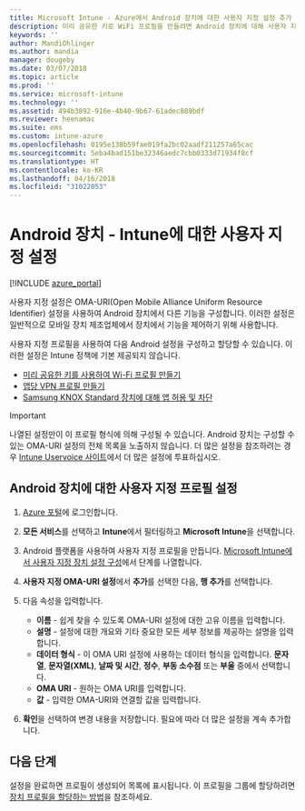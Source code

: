 ```yaml
---
title: Microsoft Intune - Azure에서 Android 장치에 대한 사용자 지정 설정 추가 | Microsoft Docs
description: 미리 공유한 키로 WiFi 프로필을 만들려면 Android 장치에 대해 사용자 지정 프로필을 추가 또는 만들기, 앱당 VPN 프로필 만들기 또는 Microsoft Intune에서 Samsung Knox Standard 장치에 대한 앱 허용/차단
keywords: ''
author: MandiOhlinger
ms.author: mandia
manager: dougeby
ms.date: 03/07/2018
ms.topic: article
ms.prod: ''
ms.service: microsoft-intune
ms.technology: ''
ms.assetid: 494b3892-916e-4b40-9b67-61adec889bdf
ms.reviewer: heenamac
ms.suite: ems
ms.custom: intune-azure
ms.openlocfilehash: 0195e138b59fae019fa2bc02aadf211257a65cac
ms.sourcegitcommit: 5eba4bad151be32346aedc7cbb0333d71934f8cf
ms.translationtype: HT
ms.contentlocale: ko-KR
ms.lasthandoff: 04/16/2018
ms.locfileid: "31022053"
---
```

# <a name="custom-settings-for-android-devices---intune"></a>Android 장치 - Intune에 대한 사용자 지정 설정

[!INCLUDE [azure_portal](./includes/azure_portal.md)]

사용자 지정 설정은 OMA-URI(Open Mobile Alliance Uniform Resource Identifier) 설정을 사용하여 Android 장치에서 다른 기능을 구성합니다. 이러한 설정은 일반적으로 모바일 장치 제조업체에서 장치에서 기능을 제어하기 위해 사용합니다.

사용자 지정 프로필을 사용하여 다음 Android 설정을 구성하고 할당할 수 있습니다. 이러한 설정은 Intune 정책에 기본 제공되지 않습니다.

- [미리 공유한 키를 사용하여 Wi-Fi 프로필 만들기](/intune/wi-fi-profile-shared-key)
- [앱당 VPN 프로필 만들기](/intune/android-pulse-secure-per-app-vpn)
- [Samsung KNOX Standard 장치에 대해 앱 허용 및 차단](/intune/samsung-knox-apps-allow-block)

>[!IMPORTANT]
> 나열된 설정만이 이 프로필 형식에 의해 구성될 수 있습니다. Android 장치는 구성할 수 있는 OMA-URI 설정의 전체 목록을 노출하지 않습니다. 더 많은 설정을 참조하려는 경우 [Intune Uservoice 사이트](https://microsoftintune.uservoice.com/forums/291681-ideas)에서 더 많은 설정에 투표하십시오.

## <a name="custom-profile-settings-for-android-devices"></a>Android 장치에 대한 사용자 지정 프로필 설정

1. [Azure 포털](https://portal.azure.com)에 로그인합니다. 
2. **모든 서비스**를 선택하고 **Intune**에서 필터링하고 **Microsoft Intune**을 선택합니다.
3. Android 플랫폼을 사용하여 사용자 지정 프로필을 만듭니다. [Microsoft Intune에서 사용자 지정 장치 설정 구성](custom-settings-configure.md)에서 단계를 나열합니다.
4. **사용자 지정 OMA-URI 설정**에서 **추가**를 선택한 다음, **행 추가**를 선택합니다.
5. 다음 속성을 입력합니다.

   - **이름** - 쉽게 찾을 수 있도록 OMA-URI 설정에 대한 고유 이름을 입력합니다.
   - **설명** - 설정에 대한 개요와 기타 중요한 모든 세부 정보를 제공하는 설명을 입력합니다.
   - **데이터 형식** - 이 OMA URI 설정에 사용하는 데이터 형식을 입력합니다. **문자열**, **문자열(XML)**, **날짜 및 시간**, **정수**, **부동 소수점** 또는 **부울** 중에서 선택합니다.
   - **OMA URI** - 원하는 OMA URI를 입력합니다.
   - **값** - 입력한 OMA-URI와 연결할 값을 입력합니다.

6. **확인**을 선택하여 변경 내용을 저장합니다. 필요에 따라 더 많은 설정을 계속 추가합니다.

## <a name="next-steps"></a>다음 단계

설정을 완료하면 프로필이 생성되어 목록에 표시됩니다. 이 프로필을 그룹에 할당하려면 [장치 프로필을 할당하는 방법](device-profile-assign.md)을 참조하세요.
